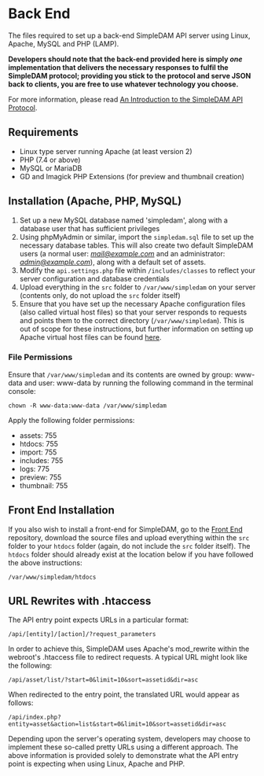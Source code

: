 # Back End
The files required to set up a back-end SimpleDAM API server using Linux, Apache, MySQL and PHP (LAMP).

**Developers should note that the back-end provided here is simply *one* implementation that delivers the necessary responses to fulfil the SimpleDAM protocol; providing you stick to the protocol and serve JSON back to clients, you are free to use whatever technology you choose.**

For more information, please read [An Introduction to the SimpleDAM API Protocol](https://ralphwindsor.com/dam-interoperability/an-introduction-to-the-simpledam-api-protocol/).
## Requirements
- Linux type server running Apache (at least version 2)
- PHP (7.4 or above)
- MySQL or MariaDB
- GD and Imagick PHP Extensions (for preview and thumbnail creation)
## Installation (Apache, PHP, MySQL)
1. Set up a new MySQL database named 'simpledam', along with a database user that has sufficient privileges
2. Using phpMyAdmin or similar, import the `simpledam.sql` file to set up the necessary database tables.  This will also create two default SimpleDAM users (a normal user: *mail@example.com* and an administrator: *admin@example.com*), along with a default set of assets.
3. Modify the `api.settings.php` file within `/includes/classes` to reflect your server configuration and database credentials
4. Upload everything in the `src` folder to `/var/www/simpledam`  on your server (contents only, do not upload the `src` folder itself)
5. Ensure that you have set up the necessary Apache configuration files (also called virtual host files) so that your server responds to requests and points them to the correct directory (`/var/www/simpledam`). This is out of scope for these instructions, but further information on setting up Apache virtual host files can be found [here](https://httpd.apache.org/docs/2.4/vhosts/examples.html).
### File Permissions
Ensure that `/var/www/simpledam` and its contents are owned by group: www-data and user: www-data by running the following command in the terminal console:

`chown -R www-data:www-data /var/www/simpledam`

Apply the following folder permissions:

- assets: 755
- htdocs: 755
- import: 755
- includes: 755
- logs: 775
- preview: 755
- thumbnail: 755

## Front End Installation
If you also wish to install a front-end for SimpleDAM, go to the [Front End](https://github.com/SimpleDAM/Front-End) repository, download the source files and upload everything within the `src` folder to your `htdocs` folder (again, do not include the `src` folder itself). The `htdocs` folder should already exist at the location below if you have followed the above instructions:

`/var/www/simpledam/htdocs`

## URL Rewrites with .htaccess
The API entry point expects URLs in a particular format:

`/api/[entity]/[action]/?request_parameters`

In order to achieve this, SimpleDAM uses Apache's mod_rewrite within the webroot's .htaccess file to redirect requests.  A typical URL might look like the following:

`/api/asset/list/?start=0&limit=10&sort=assetid&dir=asc`

When redirected to the entry point, the translated URL would appear as follows:

`/api/index.php?entity=asset&action=list&start=0&limit=10&sort=assetid&dir=asc`

Depending upon the server's operating system, developers may choose to implement these so-called pretty URLs using a different approach.  The above information is provided solely to demonstrate what the API entry point is expecting when using Linux, Apache and PHP.
